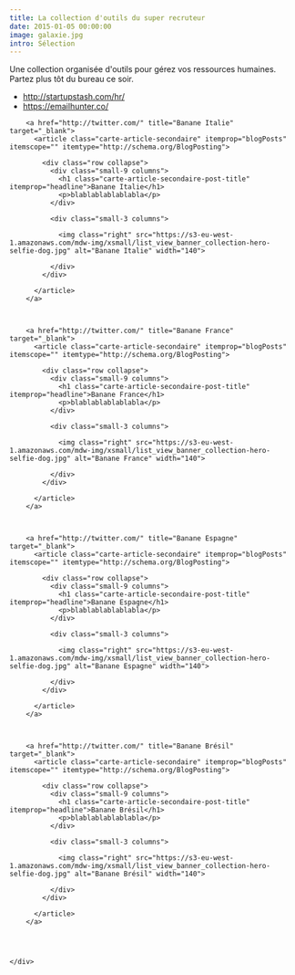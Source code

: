 ```yaml
---
title: La collection d'outils du super recruteur 
date: 2015-01-05 00:00:00
image: galaxie.jpg
intro: Sélection
---
```


Une collection organisée d'outils pour gérez vos ressources humaines. Partez plus tôt du bureau ce soir.

* http://startupstash.com/hr/
* https://emailhunter.co/

<div class="section-carte-index-panel">

    
      

        <a href="http://twitter.com/" title="Banane Italie" target="_blank">
          <article class="carte-article-secondaire" itemprop="blogPosts" itemscope="" itemtype="http://schema.org/BlogPosting">
            
            <div class="row collapse">
              <div class="small-9 columns">
                <h1 class="carte-article-secondaire-post-title" itemprop="headline">Banane Italie</h1>
                <p>blablablablablabla</p>
              </div>

              <div class="small-3 columns">
                
                <img class="right" src="https://s3-eu-west-1.amazonaws.com/mdw-img/xsmall/list_view_banner_collection-hero-selfie-dog.jpg" alt="Banane Italie" width="140">
                
              </div>
            </div>

          </article>
        </a>

      

        <a href="http://twitter.com/" title="Banane France" target="_blank">
          <article class="carte-article-secondaire" itemprop="blogPosts" itemscope="" itemtype="http://schema.org/BlogPosting">
            
            <div class="row collapse">
              <div class="small-9 columns">
                <h1 class="carte-article-secondaire-post-title" itemprop="headline">Banane France</h1>
                <p>blablablablablabla</p>
              </div>

              <div class="small-3 columns">
                
                <img class="right" src="https://s3-eu-west-1.amazonaws.com/mdw-img/xsmall/list_view_banner_collection-hero-selfie-dog.jpg" alt="Banane France" width="140">
                
              </div>
            </div>

          </article>
        </a>

      

        <a href="http://twitter.com/" title="Banane Espagne" target="_blank">
          <article class="carte-article-secondaire" itemprop="blogPosts" itemscope="" itemtype="http://schema.org/BlogPosting">
            
            <div class="row collapse">
              <div class="small-9 columns">
                <h1 class="carte-article-secondaire-post-title" itemprop="headline">Banane Espagne</h1>
                <p>blablablablablabla</p>
              </div>

              <div class="small-3 columns">
                
                <img class="right" src="https://s3-eu-west-1.amazonaws.com/mdw-img/xsmall/list_view_banner_collection-hero-selfie-dog.jpg" alt="Banane Espagne" width="140">
                
              </div>
            </div>

          </article>
        </a>

      

        <a href="http://twitter.com/" title="Banane Brésil" target="_blank">
          <article class="carte-article-secondaire" itemprop="blogPosts" itemscope="" itemtype="http://schema.org/BlogPosting">
            
            <div class="row collapse">
              <div class="small-9 columns">
                <h1 class="carte-article-secondaire-post-title" itemprop="headline">Banane Brésil</h1>
                <p>blablablablablabla</p>
              </div>

              <div class="small-3 columns">
                
                <img class="right" src="https://s3-eu-west-1.amazonaws.com/mdw-img/xsmall/list_view_banner_collection-hero-selfie-dog.jpg" alt="Banane Brésil" width="140">
                
              </div>
            </div>

          </article>
        </a>

      

    
    </div>